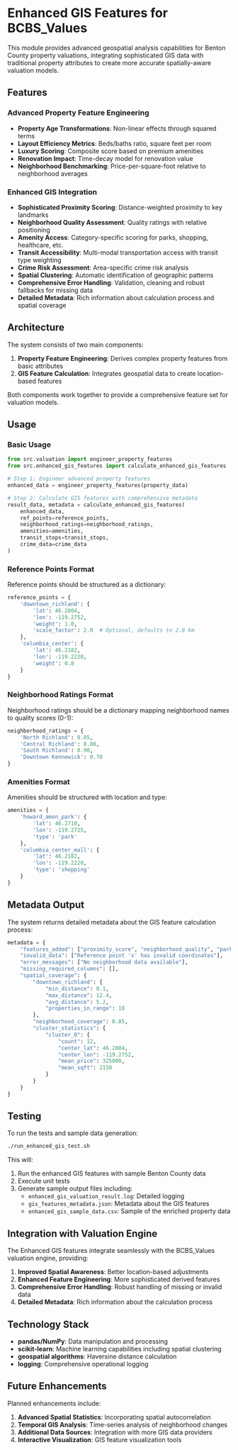# Enhanced GIS Features for BCBS_Values

This module provides advanced geospatial analysis capabilities for Benton County property valuations, integrating sophisticated GIS data with traditional property attributes to create more accurate spatially-aware valuation models.

## Features

### Advanced Property Feature Engineering
- **Property Age Transformations**: Non-linear effects through squared terms
- **Layout Efficiency Metrics**: Beds/baths ratio, square feet per room
- **Luxury Scoring**: Composite score based on premium amenities
- **Renovation Impact**: Time-decay model for renovation value
- **Neighborhood Benchmarking**: Price-per-square-foot relative to neighborhood averages

### Enhanced GIS Integration
- **Sophisticated Proximity Scoring**: Distance-weighted proximity to key landmarks
- **Neighborhood Quality Assessment**: Quality ratings with relative positioning
- **Amenity Access**: Category-specific scoring for parks, shopping, healthcare, etc.
- **Transit Accessibility**: Multi-modal transportation access with transit type weighting
- **Crime Risk Assessment**: Area-specific crime risk analysis
- **Spatial Clustering**: Automatic identification of geographic patterns
- **Comprehensive Error Handling**: Validation, cleaning and robust fallbacks for missing data
- **Detailed Metadata**: Rich information about calculation process and spatial coverage

## Architecture

The system consists of two main components:

1. **Property Feature Engineering**: Derives complex property features from basic attributes
2. **GIS Feature Calculation**: Integrates geospatial data to create location-based features

Both components work together to provide a comprehensive feature set for valuation models.

## Usage

### Basic Usage

```python
from src.valuation import engineer_property_features
from src.enhanced_gis_features import calculate_enhanced_gis_features

# Step 1: Engineer advanced property features
enhanced_data = engineer_property_features(property_data)

# Step 2: Calculate GIS features with comprehensive metadata
result_data, metadata = calculate_enhanced_gis_features(
    enhanced_data,
    ref_points=reference_points,
    neighborhood_ratings=neighborhood_ratings,
    amenities=amenities,
    transit_stops=transit_stops,
    crime_data=crime_data
)
```

### Reference Points Format

Reference points should be structured as a dictionary:

```python
reference_points = {
    'downtown_richland': {
        'lat': 46.2804,
        'lon': -119.2752,
        'weight': 1.0,
        'scale_factor': 2.0  # Optional, defaults to 2.0 km
    },
    'columbia_center': {
        'lat': 46.2182,
        'lon': -119.2220,
        'weight': 0.8
    }
}
```

### Neighborhood Ratings Format

Neighborhood ratings should be a dictionary mapping neighborhood names to quality scores (0-1):

```python
neighborhood_ratings = {
    'North Richland': 0.85,
    'Central Richland': 0.80,
    'South Richland': 0.90,
    'Downtown Kennewick': 0.70
}
```

### Amenities Format

Amenities should be structured with location and type:

```python
amenities = {
    'howard_amon_park': {
        'lat': 46.2710,
        'lon': -119.2725,
        'type': 'park'
    },
    'columbia_center_mall': {
        'lat': 46.2182,
        'lon': -119.2220,
        'type': 'shopping'
    }
}
```

## Metadata Output

The system returns detailed metadata about the GIS feature calculation process:

```python
metadata = {
    "features_added": ["proximity_score", "neighborhood_quality", "park_access"],
    "invalid_data": ["Reference point 'x' has invalid coordinates"],
    "error_messages": ["No neighborhood data available"],
    "missing_required_columns": [],
    "spatial_coverage": {
        "downtown_richland": {
            "min_distance": 0.1,
            "max_distance": 12.4,
            "avg_distance": 5.2,
            "properties_in_range": 18
        },
        "neighborhood_coverage": 0.85,
        "cluster_statistics": {
            "cluster_0": {
                "count": 12,
                "center_lat": 46.2804,
                "center_lon": -119.2752,
                "mean_price": 325000,
                "mean_sqft": 2150
            }
        }
    }
}
```

## Testing

To run the tests and sample data generation:

```bash
./run_enhanced_gis_test.sh
```

This will:
1. Run the enhanced GIS features with sample Benton County data
2. Execute unit tests
3. Generate sample output files including:
   - `enhanced_gis_valuation_result.log`: Detailed logging
   - `gis_features_metadata.json`: Metadata about the GIS features
   - `enhanced_gis_sample_data.csv`: Sample of the enriched property data

## Integration with Valuation Engine

The Enhanced GIS features integrate seamlessly with the BCBS_Values valuation engine, providing:

1. **Improved Spatial Awareness**: Better location-based adjustments
2. **Enhanced Feature Engineering**: More sophisticated derived features
3. **Comprehensive Error Handling**: Robust handling of missing or invalid data
4. **Detailed Metadata**: Rich information about the calculation process

## Technology Stack

- **pandas/NumPy**: Data manipulation and processing
- **scikit-learn**: Machine learning capabilities including spatial clustering
- **geospatial algorithms**: Haversine distance calculation
- **logging**: Comprehensive operational logging

## Future Enhancements

Planned enhancements include:

1. **Advanced Spatial Statistics**: Incorporating spatial autocorrelation
2. **Temporal GIS Analysis**: Time-series analysis of neighborhood changes
3. **Additional Data Sources**: Integration with more GIS data providers
4. **Interactive Visualization**: GIS feature visualization tools